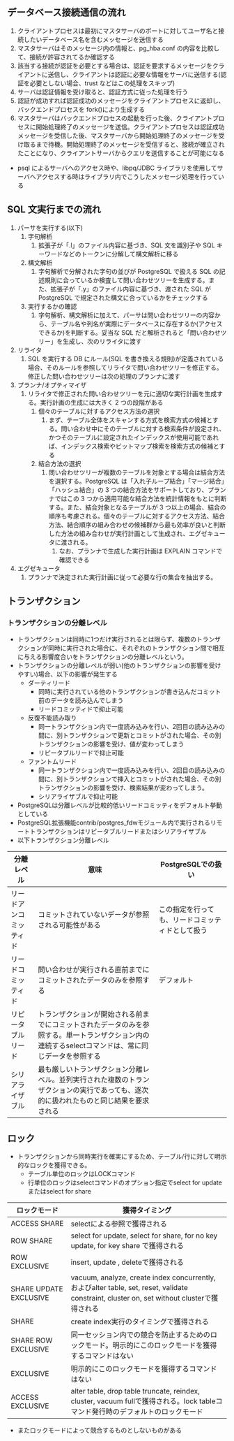 ## データベース接続通信の流れ

1. クライアントプロセスは最初にマスタサーバのポートに対してユーザ名と接続したいデータベース名を含むメッセージを送信する
2. マスタサーバはそのメッセージ内の情報と、pg_hba.conf の内容を比較して、接続が許容されてるか確認する
3. 該当する接続が認証を必要とする場合は、認証を要求するメッセージをクライアントに送信し、クライアントは認証に必要な情報をサーバに送信する(認証を必要としない場合、trust などはこの処理をスキップ)
4. サーバは認証情報を受け取ると、認証方式に従った処理を行う
5. 認証が成功すれば認証成功のメッセージをクライアントプロセスに返却し、バックエンドプロセスを fork()により生成する
6. マスタサーバはバックエンドプロセスの起動を行った後、クライアントプロセスに開始処理終了のメッセージを送信。クライアントプロセスは認証成功メッセージを受信した後、マスタサーバから開始処理終了のメッセージを受け取るまで待機。開始処理終了のメッセージを受信すると、接続が確立されたことになり、クライアントサーバからクエリを送信することが可能になる

- psql によるサーバへのアクセス時や、libpq/JDBC ライブラリを使用してサーバへアクセスする時はライブラリ内でこうしたメッセージ処理を行っている

## SQL 文実行までの流れ

1. パーサを実行する(以下)
   1. 字句解析
      1. 拡張子が「.l」のファイル内容に基づき、SQL 文を識別子や SQL キーワードなどのトークンに分解して構文解析に移る
   2. 構文解析
      1. 字句解析で分解された字句の並びが PostgreSQL で扱える SQL の記述規則に合っているか検査して問い合わせツリーを生成する。また、拡張子が「.y」のファイル内容に基づき、渡された SQL が PostgreSQL で規定された構文に合っているかをチェックする
   3. 実行するかの確認
      1. 字句解析、構文解析に加えて、パーサは問い合わせツリーの内容から、テーブル名や列名が実際にデータベースに存在するか(アクセスできるか)を判断する。妥当な SQL だと解析されると「問い合わせツリー」を生成し、次のリライタに渡す
2. リライタ
   1. SQL を実行する DB にルール(SQL を書き換える規則)が定義されている場合、そのルールを参照してリライタで問い合わせツリーを修正する。修正した問い合わせツリーは次の処理のプランナに渡す
3. プランナ/オプティマイザ
   1. リライタで修正された問い合わせツリーを元に適切な実行計画を生成する。実行計画の生成には大きく 2 つの段階がある
      1. 個々のテーブルに対するアクセス方法の選択
         1. まず、テーブル全体をスキャンする方式を検索方式の候補とする。問い合わせ中にそのテーブルに対する検索条件が設定され、かつそのテーブルに設定されたインデックスが使用可能であれば、インデックス検索やビットマップ検索を検索方式の候補とする
      2. 結合方法の選択
         1. 問い合わせツリーが複数のテーブルを対象とする場合は結合方法を選択する。PostgreSQL は「入れ子ループ結合」「マージ結合」「ハッシュ結合」の 3 つの結合方法をサポートしており、プランナではこの 3 つから適用可能な結合方法を統計情報をもとに判断する。また、結合対象となるテーブルが 3 つ以上の場合、結合の順序も考慮される。個々のテーブルに対するアクセス方法、結合方法、結合順序の組み合わせの候補群から最も効率が良いと判断した方法の組み合わせが実行計画として生成され、エグゼキュータに渡される。
            1. なお、プランナで生成した実行計画は EXPLAIN コマンドで確認できる
4. エグゼキュータ
   1. プランナで決定された実行計画に従って必要な行の集合を抽出する。

## トランザクション

### トランザクションの分離レベル

- トランザクションは同時に1つだけ実行されるとは限らず、複数のトランザクションが同時に実行された場合に、それぞれのトランザクション間で相互に与える影響度合いをトランザクションの分離レベルという。
- トランザクションの分離レベルが弱い(他のトランザクションの影響を受けやすい)場合、以下の影響が発生する
    - ダーティリード
        - 同時に実行されている他のトランザクションが書き込んだコミット前のデータを読み込んでしまう
        - リードコミッティドで抑止可能
    - 反復不能読み取り
        - 同一トランザクション内で一度読み込みを行い、2回目の読み込みの間に、別トランザクションで更新とコミットがされた場合、その別トランザクションの影響を受け、値が変わってしまう
        - リピータブルリードで抑止可能
    - ファントムリード
        - 同一トランザクション内で一度読み込みを行い、2回目の読み込みの間に、別トランザクションで挿入とコミットがされた場合、その別トランザクションの影響を受け、検索結果が変わってしまう。
        - シリアライザブルで抑止可能
- PostgreSQLは分離レベルが比較的低いリードコミッティをデフォルト挙動としている
- PostgreSQL拡張機能contrib/postgres_fdwモジュール内で実行されるリモートトランザクションはリピータブルリードまたはシリアライザブル
- 以下トランザクション分離レベル

| 分離レベル | 意味 | PostgreSQLでの扱い |
| --- | --- | --- |
| リードアンコミッティド | コミットされていないデータが参照される可能性がある | この指定を行っても、リードコミッティドとして扱う |
| リードコミッティド | 問い合わせが実行される直前までにコミットされたデータのみを参照する | デフォルト |
| リピータブルリード | トランザクションが開始される前までにコミットされたデータのみを参照する。単一トランザクション内の連続するselectコマンドは、常に同じデータを参照する |  |
| シリアライザブル | 最も厳しいトランザクション分離レベル。並列実行された複数のトランザクションの実行であっても、逐次的に扱われたものと同じ結果を要求される |  |

## ロック

- トランザクションから同時実行を確実にするため、テーブル/行に対して明示的なロックを獲得できる。
    - テーブル単位のロックはLOCKコマンド
    - 行単位のロックはselectコマンドのオプション指定でselect for updateまたはselect for share

| ロックモード | 獲得タイミング |
| --- | --- |
| ACCESS SHARE | selectによる参照で獲得される |
| ROW SHARE | select for update, select for share, for no key update, for key share で獲得される |
| ROW EXCLUSIVE | insert, update , deleteで獲得される |
| SHARE UPDATE EXCLUSIVE | vacuum, analyze, create index concurrently, およびalter table, set, reset, validate constraint, cluster on, set without clusterで獲得される |
| SHARE | create index実行のタイミングで獲得される |
| SHARE ROW EXCLUSIVE | 同一セッション内での競合を防止するためのロックモード。明示的にこのロックモードを獲得するコマンドはない |
| EXCLUSIVE | 明示的にこのロックモードを獲得するコマンドはない |
| ACCESS EXCLUSIVE | alter table, drop table truncate, reindex, cluster, vacuum fullで獲得される。lock tableコマンド発行時のデフォルトのロックモード |
- またロックモードによって競合するものとしないものがある
